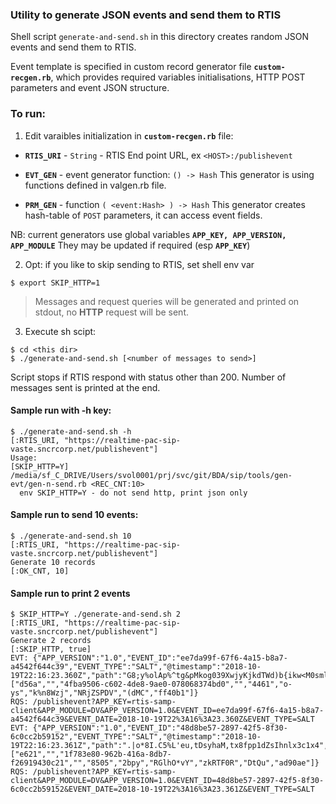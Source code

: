 ### Utility to generate JSON events and send them to RTIS

Shell script `generate-and-send.sh` in this directory creates random
JSON events and send them to RTIS.

Event template is specified in custom record generator file **`custom-recgen.rb`**,
which provides required variables initialisations,
HTTP POST parameters and event JSON structure.

### To run:

1. Edit varaibles initialization in **`custom-recgen.rb`** file:

- **`RTIS_URI`** - `String` - RTIS End point URL, ex `<HOST>:/publishevent`

- **`EVT_GEN`** - event generator function: `() -> Hash`
  This generator is using functions defined in valgen.rb file.

- **`PRM_GEN`** - function `( <event:Hash> ) -> Hash`
  This generator creates hash-table of `POST` parameters,
  it can access event fields.

NB: current generators use global variables
    **`APP_KEY, APP_VERSION, APP_MODULE`**
  They may be updated if required (esp **`APP_KEY`**)

2. Opt: if you like to skip sending to RTIS, set shell env var

`$ export SKIP_HTTP=1`

>   Messages and request queries will be generated and printed on stdout,
   no **HTTP** request will be sent.

3. Execute sh scipt:

```
$ cd <this dir>
$ ./generate-and-send.sh [<number of messages to send>]
```

Script stops if RTIS respond with status other than 200.
Number of messages sent is printed at the end.

#### Sample run with -h key:
```
$ ./generate-and-send.sh -h
[:RTIS_URI, "https://realtime-pac-sip-vaste.sncrcorp.net/publishevent"]
Usage:
[SKIP_HTTP=Y] /media/sf_C_DRIVE/Users/svol0001/prj/svc/git/BDA/sip/tools/gen-evt/gen-n-send.rb <REC_CNT:10>
  env SKIP_HTTP=Y - do not send http, print json only
```

#### Sample run to send 10 events:
```
$ ./generate-and-send.sh 10
[:RTIS_URI, "https://realtime-pac-sip-vaste.sncrcorp.net/publishevent"]
Generate 10 records
[:OK_CNT, 10]
```

#### Sample run to print 2 events
```
$ SKIP_HTTP=Y ./generate-and-send.sh 2
[:RTIS_URI, "https://realtime-pac-sip-vaste.sncrcorp.net/publishevent"]
Generate 2 records
[:SKIP_HTTP, true]
EVT: {"APP_VERSION":"1.0","EVENT_ID":"ee7da99f-67f6-4a15-b8a7-a4542f644c39","EVENT_TYPE":"SALT","@timestamp":"2018-10-19T22:16:23.360Z","path":"G8;y%olAp%^tg&pMkog039XwjyKjkdTWd)b{ikw<M0smlGti<a,k.N/{Jr","payload":["d56a","","4fba9506-c602-4de8-9ae0-078068374bd0","","4461","o-ys","k%n8Wzj","NRjZSPDV","(dMC","ff40b1"]}
RQS: /publishevent?APP_KEY=rtis-samp-client&APP_MODULE=DV&APP_VERSION=1.0&EVENT_ID=ee7da99f-67f6-4a15-b8a7-a4542f644c39&EVENT_DATE=2018-10-19T22%3A16%3A23.360Z&EVENT_TYPE=SALT
EVT: {"APP_VERSION":"1.0","EVENT_ID":"48d8be57-2897-42f5-8f30-6c0cc2b59152","EVENT_TYPE":"SALT","@timestamp":"2018-10-19T22:16:23.361Z","path":".|o*8I.C5%L'eu,tDsyhaM,tx8fpp1dZsIhnlx3c1x4","payload":["e621","","1f783e80-962b-416a-8db7-f26919430c21","","8505","2bpy","RGlhO*vY","zkRTF0R","DtQu","ad90ae"]}
RQS: /publishevent?APP_KEY=rtis-samp-client&APP_MODULE=DV&APP_VERSION=1.0&EVENT_ID=48d8be57-2897-42f5-8f30-6c0cc2b59152&EVENT_DATE=2018-10-19T22%3A16%3A23.361Z&EVENT_TYPE=SALT
```
